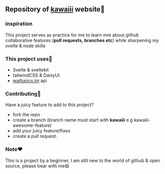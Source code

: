 ## Repository of [kawaiii](https://kawaiii.vercel.app) website👀️

### inspiration

This project serves as practice for me to learn mre about github collaborative features (**pull requests, branches etc**) while sharpening my svelte & node skills

### This project uses🚀️

- Svelte & sveltekit
- tailwindCSS & DaisyUI
- [waifupics.im](https://waifupics.im) api

### Contributing🎉️

Have a juicy faeture to add to this project?

- fork the repo
- create a branch (branch name must start with **kawaiii** e.g kawaiii-awesome-feature)
- add your juicy feature/fixes
- create a pull request.

### Note❤️

This is a project by a beginner, I am still new to the world of github & open source, please bear with me😄
